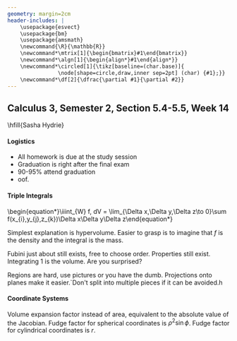 ```yaml
---
geometry: margin=2cm
header-includes: |
    \usepackage{esvect}
    \usepackage{bm}
    \usepackage{amsmath}
    \newcommand{\R}{\mathbb{R}}
    \newcommand*\mtrix[1]{\begin{bmatrix}#1\end{bmatrix}}
    \newcommand*\algn[1]{\begin{align*}#1\end{align*}}
    \newcommand*\circled[1]{\tikz[baseline=(char.base)]{
                \node[shape=circle,draw,inner sep=2pt] (char) {#1};}}
    \newcommand*\df[2]{\dfrac{\partial #1}{\partial #2}}
---
```


## Calculus 3, Semester 2, Section 5.4-5.5, Week 14

\hfill{Sasha Hydrie}

#### Logistics

- All homework is due at the study session
- Graduation is right after the final exam
- 90-95% attend graduation
- oof. 

#### Triple Integrals

\begin{equation*}\iiint_{W} f\, dV = \lim_{\Delta x,\Delta y,\Delta z\to 0}\sum f(x_{i},y_{j},z_{k})\Delta x\Delta y\Delta z\end{equation*}

Simplest explanation is hypervolume. Easier to grasp is to imagine that $f$ is the density and the integral is the mass.

Fubini just about still exists, free to choose order. Properties still exist. Integrating 1 is the volume. Are you surprised?

Regions are hard, use pictures or you have the dumb. Projections onto planes make it easier.`Don't split into multiple pieces if it can be avoided.h

#### Coordinate Systems

Volume expansion factor instead of area, equivalent to the absolute value of the Jacobian. Fudge factor for spherical coordinates is $\rho^2\sin{\phi}$. Fudge factor for cylindrical coordinates is $r$.

